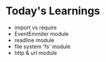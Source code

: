 # Today's Learnings

-   import vs require
-   EventEmmiter module
-   readline module
-   file system 'fs' module
-   http & url module
